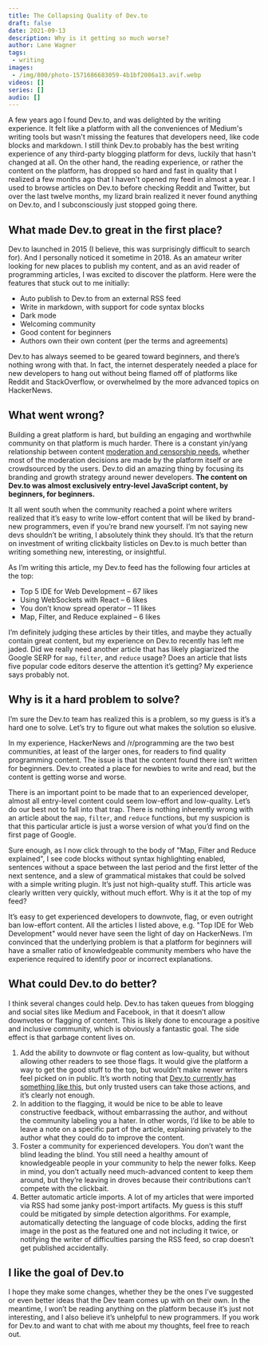 ```yaml
---
title: The Collapsing Quality of Dev.to
draft: false
date: 2021-09-13
description: Why is it getting so much worse?
author: Lane Wagner
tags:
 - writing
images:
 - /img/800/photo-1571686683059-4b1bf2086a13.avif.webp
videos: []
series: []
audio: []
---
```


A few years ago I found Dev.to, and was delighted by the writing experience. It felt like a platform with all the conveniences of Medium's writing tools but wasn't missing the features that developers need, like code blocks and markdown. I still think Dev.to probably has the best writing experience of any third-party blogging platform for devs, luckily that hasn't changed at all. On the other hand, the reading experience, or rather the content on the platform, has dropped so hard and fast in quality that I realized a few months ago that I haven't opened my feed in almost a year. I used to browse articles on Dev.to before checking Reddit and Twitter, but over the last twelve months, my lizard brain realized it never found anything on Dev.to, and I subconsciously just stopped going there.

## What made Dev.to great in the first place?

Dev.to launched in 2015 (I believe, this was surprisingly difficult to search for). And I personally noticed it sometime in 2018. As an amateur writer looking for new places to publish my content, and as an avid reader of programming articles, I was excited to discover the platform. Here were the features that stuck out to me initially:

* Auto publish to Dev.to from an external RSS feed
* Write in markdown, with support for code syntax blocks
* Dark mode
* Welcoming community
* Good content for beginners
* Authors own their own content (per the terms and agreements)

Dev.to has always seemed to be geared toward beginners, and there’s nothing wrong with that. In fact, the internet desperately needed a place for new developers to hang out without being flamed off of platforms like Reddit and StackOverflow, or overwhelmed by the more advanced topics on HackerNews.

## What went wrong?

Building a great platform is hard, but building an engaging and worthwhile community on that platform is much harder. There is a constant yin/yang relationship between content [moderation and censorship needs](https://blog.boot.dev/misc/online-misinformation-and-censorship/), whether most of the moderation decisions are made by the platform itself or are crowdsourced by the users. Dev.to did an amazing thing by focusing its branding and growth strategy around newer developers. **The content on Dev.to was almost exclusively entry-level JavaScript content, by beginners, for beginners.**

It all went south when the community reached a point where writers realized that it’s easy to write low-effort content that will be liked by brand-new programmers, even if you’re brand new yourself. I’m not saying new devs shouldn’t be writing, I absolutely think they should. It’s that the return on investment of writing clickbaity listicles on Dev.to is much better than writing something new, interesting, or insightful.

As I’m writing this article, my Dev.to feed has the following four articles at the top:

* Top 5 IDE for Web Development – 67 likes
* Using WebSockets with React – 6 likes
* You don’t know spread operator – 11 likes
* Map, Filter, and Reduce explained – 6 likes

I’m definitely judging these articles by their titles, and maybe they actually contain great content, but my experience on Dev.to recently has left me jaded. Did we really need another article that has likely plagiarized the Google SERP for `map`, `filter`, and `reduce` usage? Does an article that lists five popular code editors deserve the attention it’s getting? My experience says probably not.

## Why is it a hard problem to solve?

I’m sure the Dev.to team has realized this is a problem, so my guess is it’s a hard one to solve. Let’s try to figure out what makes the solution so elusive.

In my experience, HackerNews and /r/programming are the two best communities, at least of the larger ones, for readers to find quality programming content. The issue is that the content found there isn’t written for beginners. Dev.to created a place for newbies to write and read, but the content is getting worse and worse.

There is an important point to be made that to an experienced developer, almost all entry-level content could seem low-effort and low-quality. Let’s do our best not to fall into that trap. There is nothing inherently wrong with an article about the `map`, `filter`, and `reduce` functions, but my suspicion is that this particular article is just a worse version of what you’d find on the first page of Google.

Sure enough, as I now click through to the body of "Map, Filter and Reduce explained", I see code blocks without syntax highlighting enabled, sentences without a space between the last period and the first letter of the next sentence, and a slew of grammatical mistakes that could be solved with a simple writing plugin. It’s just not high-quality stuff. This article was clearly written very quickly, without much effort. Why is it at the top of my feed?

It’s easy to get experienced developers to downvote, flag, or even outright ban low-effort content. All the articles I listed above, e.g. "Top IDE for Web Development" would never have seen the light of day on HackerNews. I’m convinced that the underlying problem is that a platform for beginners will have a smaller ratio of knowledgeable community members who have the experience required to identify poor or incorrect explanations.

## What could Dev.to do better?

I think several changes could help. Dev.to has taken queues from blogging and social sites like Medium and Facebook, in that it doesn’t allow downvotes or flagging of content. This is likely done to encourage a positive and inclusive community, which is obviously a fantastic goal. The side effect is that garbage content lives on.

1. Add the ability to downvote or flag content as low-quality, but without allowing other readers to see those flags. It would give the platform a way to get the good stuff to the top, but wouldn’t make newer writers feel picked on in public. It’s worth noting that [Dev.to currently has something like this](https://dev.to/community-moderation), but only trusted users can take those actions, and it’s clearly not enough.
2. In addition to the flagging, it would be nice to be able to leave constructive feedback, without embarrassing the author, and without the community labeling you a hater. In other words, I’d like to be able to leave a note on a specific part of the article, explaining privately to the author what they could do to improve the content.
3. Foster a community for experienced developers. You don’t want the blind leading the blind. You still need a healthy amount of knowledgeable people in your community to help the newer folks. Keep in mind, you don’t actually need much-advanced content to keep them around, but they’re leaving in droves because their contributions can’t compete with the clickbait.
4. Better automatic article imports. A lot of my articles that were imported via RSS had some janky post-import artifacts. My guess is this stuff could be mitigated by simple detection algorithms. For example, automatically detecting the language of code blocks, adding the first image in the post as the featured one and not including it twice, or notifying the writer of difficulties parsing the RSS feed, so crap doesn’t get published accidentally.

## I like the goal of Dev.to

I hope they make some changes, whether they be the ones I’ve suggested or even better ideas that the Dev team comes up with on their own. In the meantime, I won’t be reading anything on the platform because it’s just not interesting, and I also believe it’s unhelpful to new programmers. If you work for Dev.to and want to chat with me about my thoughts, feel free to reach out.
